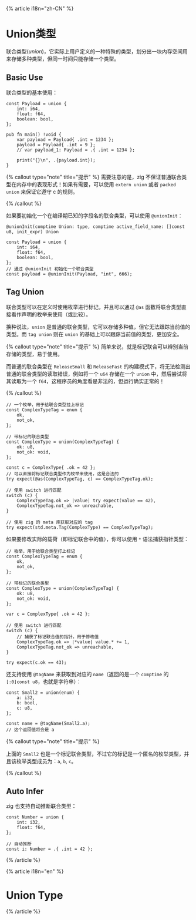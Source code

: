 {% article i18n="zh-CN" %}

# Union类型

联合类型(*union*)，它实际上用户定义的一种特殊的类型，划分出一块内存空间用来存储多种类型，但同一时间只能存储一个类型。

## Basic Use

联合类型的基本使用：

```zig
const Payload = union {
    int: i64,
    float: f64,
    boolean: bool,
};

pub fn main() !void {
    var payload = Payload{ .int = 1234 };
    payload = Payload{ .int = 9 };
    // var payload_1: Payload = .{ .int = 1234 };

    print("{}\n", .{payload.int});
}
```
{% callout type="note" title="提示" %}
需要注意的是，zig 不保证普通联合类型在内存中的表现形式！如果有需要，可以使用 `extern union` 或者 `packed union` 来保证它遵守 c 的规则。

{% /callout %}

如果要初始化一个在编译期已知的字段名的联合类型，可以使用 `@unionInit`：

`@unionInit(comptime Union: type, comptime active_field_name: []const u8, init_expr) Union`

```zig
const Payload = union {
    int: i64,
    float: f64,
    boolean: bool,
};
// 通过 @unionInit 初始化一个联合类型
const payload = @unionInit(Payload, "int", 666);
```

## Tag Union

联合类型可以在定义时使用枚举进行标记，并且可以通过 `@as` 函数将联合类型直接看作声明的枚举来使用（或比较）。

换种说法，`union` 是普通的联合类型，它可以存储多种值，但它无法跟踪当前值的类型。而 `tag union` 则在 `union` 的基础上可以跟踪当前值的类型，更加安全。

{% callout type="note" title="提示" %}
简单来说，就是标记联合可以辨别当前存储的类型，易于使用。

而普通的联合类型在 `ReleaseSmall` 和 `ReleaseFast` 的构建模式下，将无法检测出普通的联合类型的读取错误，例如将一个 `u64` 存储在一个 `union` 中，然后尝试将其读取为一个 `f64`，这程序员的角度看是非法的，但运行确实正常的！

{% /callout %}

```zig
// 一个枚举，用于给联合类型挂上标记
const ComplexTypeTag = enum {
    ok,
    not_ok,
};

// 带标记的联合类型
const ComplexType = union(ComplexTypeTag) {
    ok: u8,
    not_ok: void,
};

const c = ComplexType{ .ok = 42 };
// 可以直接将标记联合类型作为枚举来使用，这是合法的
try expect(@as(ComplexTypeTag, c) == ComplexTypeTag.ok);

// 使用 switch 进行匹配
switch (c) {
    ComplexTypeTag.ok => |value| try expect(value == 42),
    ComplexTypeTag.not_ok => unreachable,
}

// 使用 zig 的 meta 库获取对应的 tag
try expect(std.meta.Tag(ComplexType) == ComplexTypeTag);
```

如果要修改实际的载荷（即标记联合中的值），你可以使用 `*` 语法捕获指针类型：

```zig
// 枚举，用于给联合类型打上标记
const ComplexTypeTag = enum {
    ok,
    not_ok,
};

// 带标记的联合类型
const ComplexType = union(ComplexTypeTag) {
    ok: u8,
    not_ok: void,
};

var c = ComplexType{ .ok = 42 };

// 使用 switch 进行匹配
switch (c) {
    // 捕获了标记联合值的指针，用于修改值
    ComplexTypeTag.ok => |*value| value.* += 1,
    ComplexTypeTag.not_ok => unreachable,
}

try expect(c.ok == 43);
```

还支持使用 `@tagName` 来获取到对应的 `name`（返回的是一个 `comptime` 的 `[:0]const u8`，也就是字符串）：

```zig
const Small2 = union(enum) {
    a: i32,
    b: bool,
    c: u8,
};

const name = @tagName(Small2.a);
// 这个返回值将会是 a
```

{% callout type="note" title="提示" %}

上面的 `Small2` 也是一个标记联合类型，不过它的标记是一个匿名的枚举类型，并且该枚举类型成员为：`a`, `b`, `c`。

{% /callout %}

## Auto Infer

zig 也支持自动推断联合类型：

```zig
const Number = union {
    int: i32,
    float: f64,
};

// 自动推断
const i: Number = .{ .int = 42 };
```

{% /article %}

{% article i18n="en" %}

# Union Type

{% /article %}
